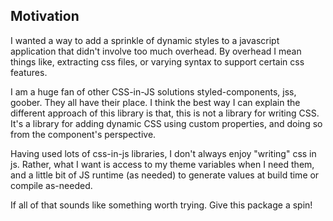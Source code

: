 ## Motivation

I wanted a way to add a sprinkle of dynamic styles to a javascript application that didn't involve too much overhead. By overhead I mean things like, extracting css files, or varying syntax to support certain css features.

I am a huge fan of other CSS-in-JS solutions styled-components, jss, goober. They all have their place. I think the best way I can explain the different approach of this library is that, this is not a library for writing CSS. It's a library for adding dynamic CSS using custom properties, and doing so from the component's perspective.

Having used lots of css-in-js libraries, I don't always enjoy "writing" css in js. Rather, what I want is access to my theme variables when I need them, and a little bit of JS runtime (as needed) to generate values at build time or compile as-needed.

If all of that sounds like something worth trying. Give this package a spin!
